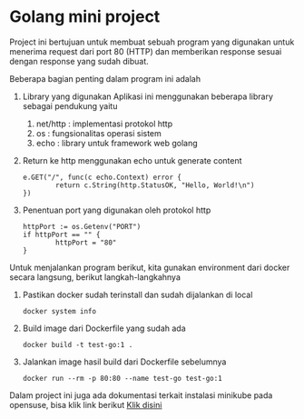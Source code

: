 # Golang mini project

Project ini bertujuan untuk membuat sebuah program yang digunakan untuk menerima request dari port 80 (HTTP) dan memberikan response sesuai dengan response yang sudah dibuat.

Beberapa bagian penting dalam program ini adalah

1.  Library yang digunakan
    Aplikasi ini menggunakan beberapa library sebagai pendukung yaitu

    1. net/http : implementasi protokol http
    2. os : fungsionalitas operasi sistem
    3. echo : library untuk framework web golang

2.  Return ke http menggunakan echo untuk generate content

        e.GET("/", func(c echo.Context) error {
                return c.String(http.StatusOK, "Hello, World!\n")
        })

3.  Penentuan port yang digunakan oleh protokol http

        httpPort := os.Getenv("PORT")
        if httpPort == "" {
                httpPort = "80"
        }

Untuk menjalankan program berikut, kita gunakan environment dari docker secara langsung, berikut langkah-langkahnya

1.  Pastikan docker sudah terinstall dan sudah dijalankan di local

        docker system info

2.  Build image dari Dockerfile yang sudah ada

        docker build -t test-go:1 .

3.  Jalankan image hasil build dari Dockerfile sebelumnya

        docker run --rm -p 80:80 --name test-go test-go:1

Dalam project ini juga ada dokumentasi terkait instalasi minikube pada opensuse, bisa klik link berikut [Klik disini](./docs/readme.md)
